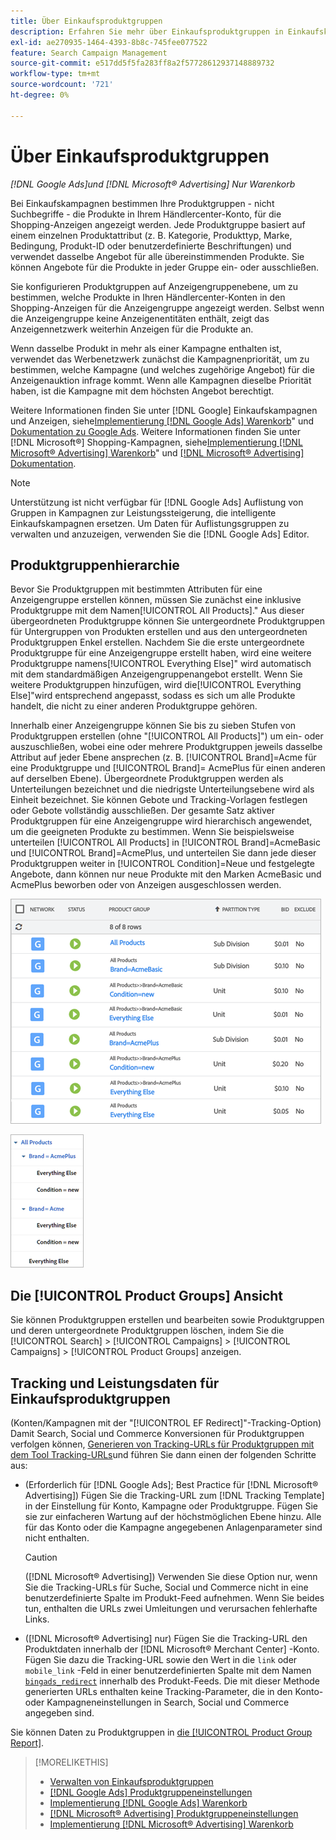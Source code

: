 ```yaml
---
title: Über Einkaufsproduktgruppen
description: Erfahren Sie mehr über Einkaufsproduktgruppen in Einkaufskampagnen.
exl-id: ae270935-1464-4393-8b8c-745fee077522
feature: Search Campaign Management
source-git-commit: e517dd5f5fa283ff8a2f57728612937148889732
workflow-type: tm+mt
source-wordcount: '721'
ht-degree: 0%

---
```


# Über Einkaufsproduktgruppen

*[!DNL Google Ads]und [!DNL Microsoft® Advertising] Nur Warenkorb*

Bei Einkaufskampagnen bestimmen Ihre Produktgruppen - nicht Suchbegriffe - die Produkte in Ihrem Händlercenter-Konto, für die Shopping-Anzeigen angezeigt werden. Jede Produktgruppe basiert auf einem einzelnen Produktattribut (z. B. Kategorie, Produkttyp, Marke, Bedingung, Produkt-ID oder benutzerdefinierte Beschriftungen) und verwendet dasselbe Angebot für alle übereinstimmenden Produkte. Sie können Angebote für die Produkte in jeder Gruppe ein- oder ausschließen.

Sie konfigurieren Produktgruppen auf Anzeigengruppenebene, um zu bestimmen, welche Produkte in Ihren Händlercenter-Konten in den Shopping-Anzeigen für die Anzeigengruppe angezeigt werden. Selbst wenn die Anzeigengruppe keine Anzeigenentitäten enthält, zeigt das Anzeigennetzwerk weiterhin Anzeigen für die Produkte an.

Wenn dasselbe Produkt in mehr als einer Kampagne enthalten ist, verwendet das Werbenetzwerk zunächst die Kampagnenpriorität, um zu bestimmen, welche Kampagne (und welches zugehörige Angebot) für die Anzeigenauktion infrage kommt. Wenn alle Kampagnen dieselbe Priorität haben, ist die Kampagne mit dem höchsten Angebot berechtigt.

Weitere Informationen finden Sie unter [!DNL Google] Einkaufskampagnen und Anzeigen, siehe[Implementierung [!DNL Google Ads] Warenkorb](/help/search-social-commerce/campaign-management/special-campaign-types/google-shopping-campaigns.md)&quot; und [Dokumentation zu Google Ads](https://support.google.com/google-ads/answer/3455481?visit_id=638205553638977410-2592024034&amp;rd=1). Weitere Informationen finden Sie unter [!DNL Microsoft®] Shopping-Kampagnen, siehe[Implementierung [!DNL Microsoft® Advertising] Warenkorb](/help/search-social-commerce/campaign-management/special-campaign-types/microsoft-shopping-campaigns.md)&quot; und [[!DNL Microsoft® Advertising] Dokumentation](https://help.bingads.microsoft.com/#apex/3/en/50903/1-500).

>[!NOTE]
>
>Unterstützung ist nicht verfügbar für [!DNL Google Ads] Auflistung von Gruppen in Kampagnen zur Leistungssteigerung, die intelligente Einkaufskampagnen ersetzen. Um Daten für Auflistungsgruppen zu verwalten und anzuzeigen, verwenden Sie die [!DNL Google Ads] Editor.

## Produktgruppenhierarchie

Bevor Sie Produktgruppen mit bestimmten Attributen für eine Anzeigengruppe erstellen können, müssen Sie zunächst eine inklusive Produktgruppe mit dem Namen[!UICONTROL All Products].&quot; Aus dieser übergeordneten Produktgruppe können Sie untergeordnete Produktgruppen für Untergruppen von Produkten erstellen und aus den untergeordneten Produktgruppen Enkel erstellen. Nachdem Sie die erste untergeordnete Produktgruppe für eine Anzeigengruppe erstellt haben, wird eine weitere Produktgruppe namens[!UICONTROL Everything Else]&quot; wird automatisch mit dem standardmäßigen Anzeigengruppenangebot erstellt. Wenn Sie weitere Produktgruppen hinzufügen, wird die[!UICONTROL Everything Else]&quot;wird entsprechend angepasst, sodass es sich um alle Produkte handelt, die nicht zu einer anderen Produktgruppe gehören.

Innerhalb einer Anzeigengruppe können Sie bis zu sieben Stufen von Produktgruppen erstellen (ohne &quot;[!UICONTROL All Products]&quot;) um ein- oder auszuschließen, wobei eine oder mehrere Produktgruppen jeweils dasselbe Attribut auf jeder Ebene ansprechen (z. B. [!UICONTROL Brand]=Acme für eine Produktgruppe und [!UICONTROL Brand]= AcmePlus für einen anderen auf derselben Ebene). Übergeordnete Produktgruppen werden als Unterteilungen bezeichnet und die niedrigste Unterteilungsebene wird als Einheit bezeichnet. Sie können Gebote und Tracking-Vorlagen festlegen oder Gebote vollständig ausschließen. Der gesamte Satz aktiver Produktgruppen für eine Anzeigengruppe wird hierarchisch angewendet, um die geeigneten Produkte zu bestimmen. Wenn Sie beispielsweise unterteilen [!UICONTROL All Products] in [!UICONTROL Brand]=AcmeBasic und [!UICONTROL Brand]=AcmePlus, und unterteilen Sie dann jede dieser Produktgruppen weiter in [!UICONTROL Condition]=Neue und festgelegte Angebote, dann können nur neue Produkte mit den Marken AcmeBasic und AcmePlus beworben oder von Anzeigen ausgeschlossen werden.

![Beispiel eines Produktgruppensatzes](/help/search-social-commerce/assets/product-group-list.png "Beispiel eines Produktgruppensatzes")

![Beispielhafte Produktgruppenhierarchie](/help/search-social-commerce/assets/product-group-tree.png "Beispielhafte Produktgruppenhierarchie")

## Die [!UICONTROL Product Groups] Ansicht

Sie können Produktgruppen erstellen und bearbeiten sowie Produktgruppen und deren untergeordnete Produktgruppen löschen, indem Sie die [!UICONTROL Search] > [!UICONTROL Campaigns] > [!UICONTROL Campaigns] > [!UICONTROL Product Groups] anzeigen.

## Tracking und Leistungsdaten für Einkaufsproduktgruppen

(Konten/Kampagnen mit der &quot;[!UICONTROL EF Redirect]&quot;-Tracking-Option) Damit Search, Social und Commerce Konversionen für Produktgruppen verfolgen können, [Generieren von Tracking-URLs für Produktgruppen mit dem Tool Tracking-URLs](/help/search-social-commerce/tools/click-tracking-url-generate.md)und führen Sie dann einen der folgenden Schritte aus:

* (Erforderlich für [!DNL Google Ads]; Best Practice für [!DNL Microsoft® Advertising]) Fügen Sie die Tracking-URL zum [!DNL Tracking Template] in der Einstellung für Konto, Kampagne oder Produktgruppe. Fügen Sie sie zur einfacheren Wartung auf der höchstmöglichen Ebene hinzu. Alle für das Konto oder die Kampagne angegebenen Anlagenparameter sind nicht enthalten.

  >[!CAUTION]
  >
  >([!DNL Microsoft® Advertising]) Verwenden Sie diese Option nur, wenn Sie die Tracking-URLs für Suche, Social und Commerce nicht in eine benutzerdefinierte Spalte im Produkt-Feed aufnehmen. Wenn Sie beides tun, enthalten die URLs zwei Umleitungen und verursachen fehlerhafte Links.

* ([!DNL Microsoft® Advertising] nur) Fügen Sie die Tracking-URL den Produktdaten innerhalb der [!DNL Microsoft® Merchant Center] -Konto. Fügen Sie dazu die Tracking-URL sowie den Wert in die `link` oder `mobile_link` -Feld in einer benutzerdefinierten Spalte mit dem Namen [`bingads_redirect`](https://help.ads.microsoft.com/#apex/3/en/51084/0) innerhalb des Produkt-Feeds. Die mit dieser Methode generierten URLs enthalten keine Tracking-Parameter, die in den Konto- oder Kampagneneinstellungen in Search, Social und Commerce angegeben sind.

Sie können Daten zu Produktgruppen in [die [!UICONTROL Product Group Report]](/help/search-social-commerce/reports/management/basic-advanced/product-group-report.md).

>[!MORELIKETHIS]
>
>* [Verwalten von Einkaufsproduktgruppen](product-group-manage.md)
>* [[!DNL Google Ads] Produktgruppeneinstellungen](product-group-settings-google.md)
>* [Implementierung [!DNL Google Ads] Warenkorb](/help/search-social-commerce/campaign-management/special-campaign-types/google-shopping-campaigns.md)
>* [[!DNL Microsoft® Advertising] Produktgruppeneinstellungen](product-group-settings-microsoft.md)
>* [Implementierung [!DNL Microsoft® Advertising] Warenkorb](/help/search-social-commerce/campaign-management/special-campaign-types/microsoft-shopping-campaigns.md)
